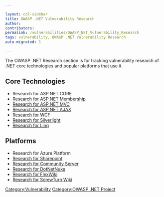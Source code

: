 ```yaml
---

layout: col-sidebar
title: OWASP .NET Vulnerability Research
author: 
contributors: 
permalink: /vulnerabilities/OWASP_NET_Vulnerability_Research
tags: vulnerability, OWASP .NET Vulnerability Research
auto-migrated: 1

---
```


The OWASP .NET Research section is for tracking vulnerability research
of .NET core technologies and popular platforms that use it.

## Core Technologies

  - Research for ASP.NET CORE
  - [Research for ASP.NET
    Membership](Research_for_ASP.NET_Membership "wikilink")
  - [Research for ASP.NET MVC](Research_for_ASP.NET_MVC "wikilink")
  - [Research for ASP.NET AJAX](Research_for_ASP.NET_AJAX "wikilink")
  - [Research for WCF](Research_for_WCF "wikilink")
  - [Research for Silverlight](Research_for_Silverlight "wikilink")
  - [Research for Linq](Research_for_Linq "wikilink")

## Platforms

  - Research for Azure Platform
  - [Research for Sharepoint](Research_for_Sharepoint "wikilink")
  - [Research for Community
    Server](Research_for_Community_Server "wikilink")
  - [Research for DotNetNuke](Research_for_DotNetNuke "wikilink")
  - [Research for FlexWiki](Research_for_FlexWiki "wikilink")
  - [Research for ScrewTurn
    Wiki](Research_for_ScrewTurn_Wiki "wikilink")

[Category:Vulnerability](Category:Vulnerability "wikilink")
[Category:OWASP .NET Project](Category:OWASP_.NET_Project "wikilink")
